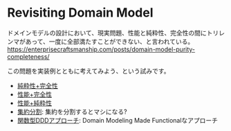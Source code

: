 # Revisiting Domain Model

ドメインモデルの設計において、現実問題、性能と純粋性、完全性の間にトリレンマがあって、一度に全部満たすことができない、と言われている。
https://enterprisecraftsmanship.com/posts/domain-model-purity-completeness/

この問題を実装例とともに考えてみよう、という試みです。

* [純粋性+完全性](./src/victim_performance.ts)
* [性能+完全性](./src/victim_purity.ts)
* [性能+純粋性](./src/victim_completeness.ts)
* [集約分割](./src/split_aggregate.ts): 集約を分割するとマシになる?
* [関数型DDDアプローチ](./src/made_functional.ts): Domain Modeling Made Functionalなアプローチ

